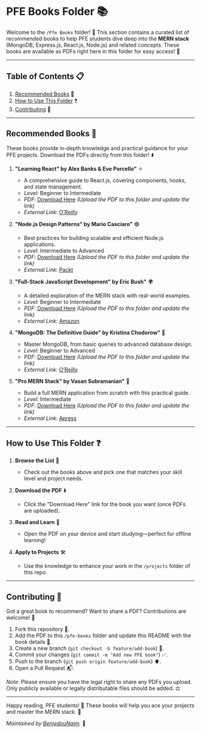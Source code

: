 # PFE Books Folder 📚

Welcome to the `/Pfe Books` folder! 📖 This section contains a curated list of recommended books to help PFE students dive deep into the **MERN stack** (MongoDB, Express.js, React.js, Node.js) and related concepts. These books are available as PDFs right here in this folder for easy access! 🌟

---

## Table of Contents 📋
1. [Recommended Books](#recommended-books) 📘
2. [How to Use This Folder](#how-to-use-this-folder) ❓
3. [Contributing](#contributing) 🤝

---

## Recommended Books 📘
These books provide in-depth knowledge and practical guidance for your PFE projects. Download the PDFs directly from this folder! ⬇️

1. **"Learning React" by Alex Banks & Eve Porcello"** ⚛️  
   - A comprehensive guide to React.js, covering components, hooks, and state management.  
   - *Level*: Beginner to Intermediate  
   - *PDF*: [Download Here](./Learning-React.pdf) *(Upload the PDF to this folder and update the link)*  
   - *External Link*: [O’Reilly](https://www.oreilly.com/library/view/learning-react/9781492051718/)  

2. **"Node.js Design Patterns" by Mario Casciaro"** 🟢  
   - Best practices for building scalable and efficient Node.js applications.  
   - *Level*: Intermediate to Advanced  
   - *PDF*: [Download Here](./Nodejs-Design-Patterns.pdf) *(Upload the PDF to this folder and update the link)*  
   - *External Link*: [Packt](https://www.packtpub.com/product/node-js-design-patterns-third-edition/9781839214110)  

3. **"Full-Stack JavaScript Development" by Eric Bush"** 🌍  
   - A detailed exploration of the MERN stack with real-world examples.  
   - *Level*: Beginner to Intermediate  
   - *PDF*: [Download Here](./Full-Stack-JavaScript.pdf) *(Upload the PDF to this folder and update the link)*  
   - *External Link*: [Amazon](https://www.amazon.com/Full-Stack-JavaScript-Development-MongoDB-Express/dp/099719667X)  

4. **"MongoDB: The Definitive Guide" by Kristina Chodorow"** 🍃  
   - Master MongoDB, from basic queries to advanced database design.  
   - *Level*: Beginner to Advanced  
   - *PDF*: [Download Here](./MongoDB-Definitive-Guide.pdf) *(Upload the PDF to this folder and update the link)*  
   - *External Link*: [O’Reilly](https://www.oreilly.com/library/view/mongodb-the-definitive/9781449381561/)  

5. **"Pro MERN Stack" by Vasan Subramanian"** 🚀  
   - Build a full MERN application from scratch with this practical guide.  
   - *Level*: Intermediate  
   - *PDF*: [Download Here](./Pro-MERN-Stack.pdf) *(Upload the PDF to this folder and update the link)*  
   - *External Link*: [Apress](https://www.apress.com/gp/book/9781484243909)  

---

## How to Use This Folder ❓
1. **Browse the List** 🌟  
   - Check out the books above and pick one that matches your skill level and project needs.  

2. **Download the PDF** ⬇️  
   - Click the "Download Here" link for the book you want (once PDFs are uploaded).  

3. **Read and Learn** 📖  
   - Open the PDF on your device and start studying—perfect for offline learning!  

4. **Apply to Projects** 🛠️  
   - Use the knowledge to enhance your work in the `/projects` folder of this repo.  

---

## Contributing 🤝
Got a great book to recommend? Want to share a PDF? Contributions are welcome! 🎉  
1. Fork this repository 🍴.  
2. Add the PDF to this `/pfe-books` folder and update this README with the book details 📝.  
3. Create a new branch (`git checkout -b feature/add-book`) 🌿.  
4. Commit your changes (`git commit -m "Add new PFE book"`) ✅.  
5. Push to the branch (`git push origin feature/add-book`) ⬆️.  
6. Open a Pull Request 📬.  

*Note*: Please ensure you have the legal right to share any PDFs you upload. Only publicly available or legally distributable files should be added. ⚖️

---

Happy reading, PFE students! 🎉 These books will help you ace your projects and master the MERN stack. 🚀

*Maintained by [BenjedouNaim](https://www.linkedin.com/in/naimbenjeddou/).* 🌟